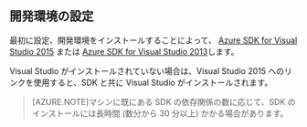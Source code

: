 ## <a name="setupdevenv"></a>開発環境の設定

最初に設定、開発環境をインストールすることによって、 [Azure SDK for Visual Studio 2015](http://go.microsoft.com/fwlink/?linkid=518003) または [Azure SDK for Visual Studio 2013](http://go.microsoft.com/fwlink/?LinkID=324322)します。

Visual Studio がインストールされていない場合は、Visual Studio 2015 へのリンクを使用すると、SDK と共に Visual Studio がインストールされます。

>[AZURE.NOTE]マシンに既にある SDK の依存関係の数に応じて、SDK のインストールには長時間 (数分から 30 分以上) かかる場合があります。


